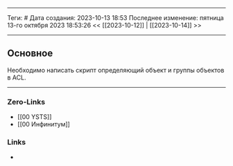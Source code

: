 ___
Теги: #
Дата создания: 2023-10-13 18:53 
Последнее изменение: пятница 13-го октября 2023 18:53:26
<< [[2023-10-12]] | [[2023-10-14]] >> 
___
## Основное

Необходимо написать скрипт определяющий объект и группы объектов в ACL.

___
### Zero-Links
- [[00 YSTS]]
- [[00 Инфинитум]]

### Links
- 
